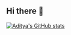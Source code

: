 ## Hi there 👋

[![Aditya's GitHub stats](https://github-readme-stats.vercel.app/api?username=AdityaZulkarnaen)](https://github.com/AdityaZulkarnaen/github-readme-stats)
<!--
**AdityaZulkarnaen/AdityaZulkarnaen** is a ✨ _special_ ✨ repository because its `README.md` (this file) appears on your GitHub profile.

Here are some ideas to get you started:

- 🔭 I’m currently working on ...
- 🌱 I’m currently learning ...
- 👯 I’m looking to collaborate on ...
- 🤔 I’m looking for help with ...
- 💬 Ask me about ...
- 📫 How to reach me: ...
- 😄 Pronouns: ...
- ⚡ Fun fact: ...
-->
